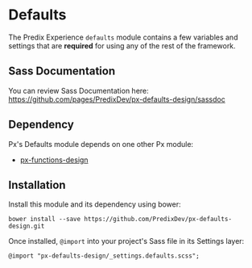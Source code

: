 # Defaults

The Predix Experience `defaults` module contains a few variables and settings that are **required** for using any of the rest of the framework.

## Sass Documentation

You can review Sass Documentation here: https://github.com/pages/PredixDev/px-defaults-design/sassdoc

## Dependency

Px's Defaults module depends on one other Px module:

* [px-functions-design](https://github.com/PredixDev/px-functions-design)

## Installation

Install this module and its dependency using bower:

    bower install --save https://github.com/PredixDev/px-defaults-design.git

Once installed, `@import` into your project's Sass file in its Settings layer:

    @import "px-defaults-design/_settings.defaults.scss";